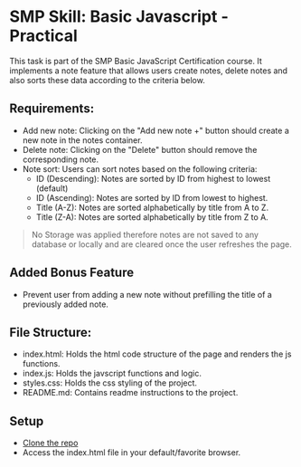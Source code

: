 # SMP Skill: Basic Javascript - Practical
This task is part of the SMP Basic JavaScript Certification course.
It implements a note feature that allows users create notes, delete notes and also sorts these data according to the criteria below.

## Requirements:
- Add new note: Clicking on the "Add new note +" button should create a new note in the notes container.
- Delete note: Clicking on the "Delete" button should remove the corresponding note.
- Note sort: Users can sort notes based on the following criteria:
  - ID (Descending): Notes are sorted by ID from highest to lowest (default)
  - ID (Ascending): Notes are sorted by ID from lowest to highest.
  - Title (A-Z): Notes are sorted alphabetically by title from A to Z.
  - Title (Z-A): Notes are sorted alphabetically by title from Z to A.

> No Storage was applied therefore notes are not saved to any database or locally and are cleared once the user refreshes the page.

## Added Bonus Feature
- Prevent user from adding a new note without prefilling the title of a previously added note.

## File Structure:
- index.html: Holds the html code structure of the page and renders the js functions.
- index.js: Holds the javscript functions and logic.
- styles.css: Holds the css styling of the project.
- README.md: Contains readme instructions to the project.

## Setup
- [Clone the repo](https://github.com/uchedotphp/IB-js-cert-1.git)
- Access the index.html file in your default/favorite browser.
